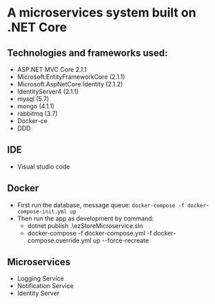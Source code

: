# A microservices system built on .NET Core

## Technologies and frameworks used:
- ASP.NET MVC Core 2.1.1
- Microsoft.EntityFrameworkCore (2.1.1)
- Microsoft.AspNetCore.Identity (2.1.2)
- IdentityServer4 (2.1.1)
- mysql (5.7)
- mongo (4.1.1)
- rabbitmq (3.7)
- Docker-ce
- DDD

## IDE
- Visual studio code

## Docker
- First run the database, message queue: `docker-compose -f docker-compose-init.yml up`
- Then run the app as development by command:
  + dotnet publish .\ezStoreMicroservice.sln
  + docker-compose -f docker-compose.yml -f docker-compose.override.yml up --force-recreate

## Microservices
- Logging Service
- Notification Service
- Identity Server